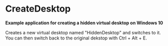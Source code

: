 # CreateDesktop
**Example application for creating a hidden virtual desktop on Windows 10**

Creates a new virtual desktop named "HiddenDesktop" and switches to it. You can then switch back to the original dekstop with Ctrl + Alt + E.